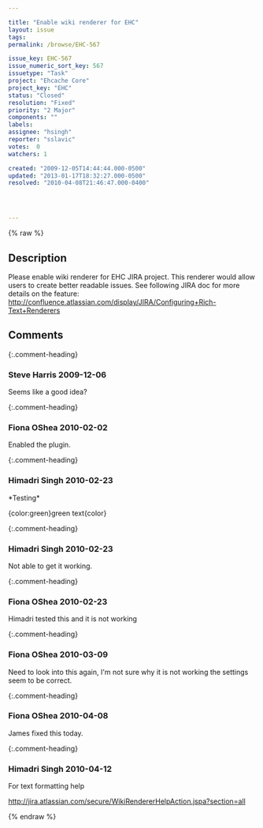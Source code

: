 ```yaml
---

title: "Enable wiki renderer for EHC"
layout: issue
tags: 
permalink: /browse/EHC-567

issue_key: EHC-567
issue_numeric_sort_key: 567
issuetype: "Task"
project: "Ehcache Core"
project_key: "EHC"
status: "Closed"
resolution: "Fixed"
priority: "2 Major"
components: ""
labels: 
assignee: "hsingh"
reporter: "sslavic"
votes:  0
watchers: 1

created: "2009-12-05T14:44:44.000-0500"
updated: "2013-01-17T18:32:27.000-0500"
resolved: "2010-04-08T21:46:47.000-0400"




---
```


{% raw %}

## Description

<div markdown="1" class="description">

Please enable wiki renderer for EHC JIRA project. This renderer would allow users to create better readable issues. See following JIRA doc for more details on the feature: http://confluence.atlassian.com/display/JIRA/Configuring+Rich-Text+Renderers

</div>

## Comments


{:.comment-heading}
### **Steve Harris** <span class="date">2009-12-06</span>

<div markdown="1" class="comment">

Seems like a good idea?

</div>


{:.comment-heading}
### **Fiona OShea** <span class="date">2010-02-02</span>

<div markdown="1" class="comment">

Enabled the plugin.

</div>


{:.comment-heading}
### **Himadri Singh** <span class="date">2010-02-23</span>

<div markdown="1" class="comment">

\*Testing\*

\{color:green\}green text\{color\}

</div>


{:.comment-heading}
### **Himadri Singh** <span class="date">2010-02-23</span>

<div markdown="1" class="comment">

Not able to get it working.

</div>


{:.comment-heading}
### **Fiona OShea** <span class="date">2010-02-23</span>

<div markdown="1" class="comment">

Himadri tested this and it is not working

</div>


{:.comment-heading}
### **Fiona OShea** <span class="date">2010-03-09</span>

<div markdown="1" class="comment">

Need to look into this again, I'm not sure why it is not working the settings seem to be correct.

</div>


{:.comment-heading}
### **Fiona OShea** <span class="date">2010-04-08</span>

<div markdown="1" class="comment">

James fixed this today.

</div>


{:.comment-heading}
### **Himadri Singh** <span class="date">2010-04-12</span>

<div markdown="1" class="comment">

For text formatting help

http://jira.atlassian.com/secure/WikiRendererHelpAction.jspa?section=all

</div>



{% endraw %}
